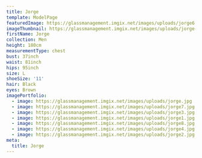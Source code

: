 ```yaml
---
title: Jorge
template: ModelPage
featuredImage: https://glassmanagement.imgix.net/images/uploads/jorge6.jpg
imageThumbnail: https://glassmanagement.imgix.net/images/uploads/jorge-escobar-20.jpg
firstName: Jorge
collection: Men
height: 180cm
measurementType: chest
bust: 37inch
waist: 81inch
hips: 95inch
size: L
shoeSize: '11'
hair: Black
eyes: Brown
imagePortfolio:
  - image: https://glassmanagement.imgix.net/images/uploads/jorge.jpg
  - image: https://glassmanagement.imgix.net/images/uploads/jorge7.jpg
  - image: https://glassmanagement.imgix.net/images/uploads/jorge3.jpg
  - image: https://glassmanagement.imgix.net/images/uploads/jorge1.jpg
  - image: https://glassmanagement.imgix.net/images/uploads/jorge8.jpg
  - image: https://glassmanagement.imgix.net/images/uploads/jorge4.jpg
  - image: https://glassmanagement.imgix.net/images/uploads/jorge2.jpg
meta:
  title: Jorge
---
```


